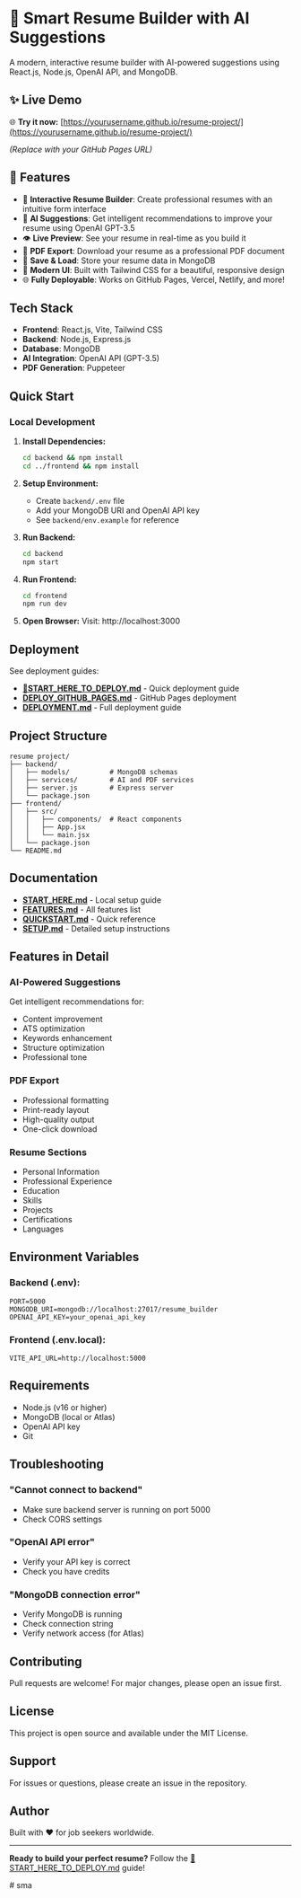 # 🚀 Smart Resume Builder with AI Suggestions

A modern, interactive resume builder with AI-powered suggestions using React.js, Node.js, OpenAI API, and MongoDB.

## ✨ Live Demo

🌐 **Try it now:** [https://yourusername.github.io/resume-project/](https://yourusername.github.io/resume-project/)

*(Replace with your GitHub Pages URL)*

## 🎯 Features

- 📝 **Interactive Resume Builder**: Create professional resumes with an intuitive form interface
- 🤖 **AI Suggestions**: Get intelligent recommendations to improve your resume using OpenAI GPT-3.5
- 👁️ **Live Preview**: See your resume in real-time as you build it
- 📄 **PDF Export**: Download your resume as a professional PDF document
- 💾 **Save & Load**: Store your resume data in MongoDB
- 🎨 **Modern UI**: Built with Tailwind CSS for a beautiful, responsive design
- 🌐 **Fully Deployable**: Works on GitHub Pages, Vercel, Netlify, and more!

## Tech Stack

- **Frontend**: React.js, Vite, Tailwind CSS
- **Backend**: Node.js, Express.js
- **Database**: MongoDB
- **AI Integration**: OpenAI API (GPT-3.5)
- **PDF Generation**: Puppeteer

## Quick Start

### Local Development

1. **Install Dependencies:**
   ```bash
   cd backend && npm install
   cd ../frontend && npm install
   ```

2. **Setup Environment:**
   - Create `backend/.env` file
   - Add your MongoDB URI and OpenAI API key
   - See `backend/env.example` for reference

3. **Run Backend:**
   ```bash
   cd backend
   npm start
   ```

4. **Run Frontend:**
   ```bash
   cd frontend
   npm run dev
   ```

5. **Open Browser:**
   Visit: http://localhost:3000

## Deployment

See deployment guides:
- **[🎯START_HERE_TO_DEPLOY.md](🎯START_HERE_TO_DEPLOY.md)** - Quick deployment guide
- **[DEPLOY_GITHUB_PAGES.md](DEPLOY_GITHUB_PAGES.md)** - GitHub Pages deployment
- **[DEPLOYMENT.md](DEPLOYMENT.md)** - Full deployment guide

## Project Structure

```
resume project/
├── backend/
│   ├── models/          # MongoDB schemas
│   ├── services/        # AI and PDF services
│   ├── server.js        # Express server
│   └── package.json
├── frontend/
│   ├── src/
│   │   ├── components/  # React components
│   │   ├── App.jsx
│   │   └── main.jsx
│   └── package.json
└── README.md
```

## Documentation

- **[START_HERE.md](START_HERE.md)** - Local setup guide
- **[FEATURES.md](FEATURES.md)** - All features list
- **[QUICKSTART.md](QUICKSTART.md)** - Quick reference
- **[SETUP.md](SETUP.md)** - Detailed setup instructions

## Features in Detail

### AI-Powered Suggestions
Get intelligent recommendations for:
- Content improvement
- ATS optimization
- Keywords enhancement
- Structure optimization
- Professional tone

### PDF Export
- Professional formatting
- Print-ready layout
- High-quality output
- One-click download

### Resume Sections
- Personal Information
- Professional Experience
- Education
- Skills
- Projects
- Certifications
- Languages

## Environment Variables

### Backend (.env):
```env
PORT=5000
MONGODB_URI=mongodb://localhost:27017/resume_builder
OPENAI_API_KEY=your_openai_api_key
```

### Frontend (.env.local):
```env
VITE_API_URL=http://localhost:5000
```

## Requirements

- Node.js (v16 or higher)
- MongoDB (local or Atlas)
- OpenAI API key
- Git

## Troubleshooting

### "Cannot connect to backend"
- Make sure backend server is running on port 5000
- Check CORS settings

### "OpenAI API error"
- Verify your API key is correct
- Check you have credits

### "MongoDB connection error"
- Verify MongoDB is running
- Check connection string
- Verify network access (for Atlas)

## Contributing

Pull requests are welcome! For major changes, please open an issue first.

## License

This project is open source and available under the MIT License.

## Support

For issues or questions, please create an issue in the repository.

## Author

Built with ❤️ for job seekers worldwide.

---

**Ready to build your perfect resume?** Follow the [🎯START_HERE_TO_DEPLOY.md](🎯START_HERE_TO_DEPLOY.md) guide!

#   s m a  
 